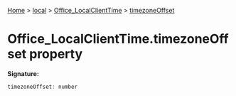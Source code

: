 [Home](./index) &gt; [local](local.md) &gt; [Office\_LocalClientTime](local.office_localclienttime.md) &gt; [timezoneOffset](local.office_localclienttime.timezoneoffset.md)

# Office\_LocalClientTime.timezoneOffset property


**Signature:**
```javascript
timezoneOffset: number
```
